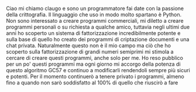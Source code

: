 Ciao mi chiamo claugo e sono un programmatore fai date con la passione della crittografia.
Il linguaggio che uso in modo molto spartano è Python.
Non sono interessato a creare programmi commerciali, mi diletto a creare programmi personali o su richiesta a qualche amico,
tuttavia negli ultimi due anni ho scoperto un sistema di fattorizzazione incredibilmente potente e sulla base di quello ho creato dei programmi di criptazione documenti e una chat privata.
Naturalmente questo non è il mio campo ma ciò che ho scoperto sulla fattorizzazione di grandi numeri semiprimi mi stimola a cercare di creare questi programmi, anche solo per me.
Ho reso pubblico per un po' questi programmi ma ogni giorno mi accorgo della potenza di questo algoritmo GC57 e continuo a modificarli rendendoli sempre più sicuri e potenti.
Per il momento continuerò a tenere privato i programmi, almeno fino a quando non sarò soddisfatto al 100% di quello che riuscirò a fare

